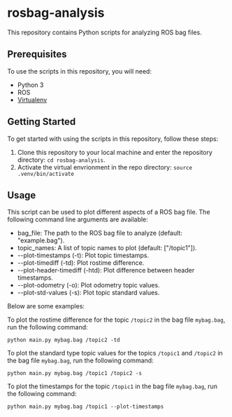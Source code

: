 # rosbag-analysis

This repository contains Python scripts for analyzing ROS bag files.

## Prerequisites

To use the scripts in this repository, you will need:

- Python 3
- ROS
- [Virtualenv](https://virtualenv.pypa.io/en/latest/)

## Getting Started

To get started with using the scripts in this repository, follow these steps:

1. Clone this repository to your local machine and enter the repository directory: `cd rosbag-analysis`.
2. Activate the virtual envrionment in the repo directory: `source .venv/bin/activate`

## Usage

This script can be used to plot different aspects of a ROS bag file. The following command line arguments are available:

- bag_file: The path to the ROS bag file to analyze (default: "example.bag").
- topic_names: A list of topic names to plot (default: ["/topic1"]).
- --plot-timestamps (-t): Plot topic timestamps.
- --plot-timediff (-td): Plot rostime difference.
- --plot-header-timediff (-htd): Plot difference between header timestamps.
- --plot-odometry (-o): Plot odometry topic values.
- --plot-std-values (-s): Plot topic standard values.

Below are some examples:

To plot the rostime difference for the topic `/topic2` in the bag file `mybag.bag`, run the following command:
```
python main.py mybag.bag /topic2 -td
```

To plot the standard type topic values for the topics `/topic1` and `/topic2` in the bag file `mybag.bag`, run the following command:

```
python main.py mybag.bag /topic1 /topic2 -s
```

To plot the timestamps for the topic `/topic1` in the bag file `mybag.bag`, run the following command:
```
python main.py mybag.bag /topic1 --plot-timestamps
```


